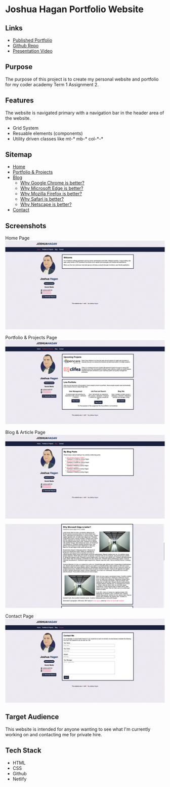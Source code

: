 # Joshua Hagan Portfolio Website

## Links

* [Published Portfolio](https://tubular-stroopwafel-ad65c0.netlify.app/)
* [Github Repo](https://github.com/itsmejoshua/t1_a2)
* [Presentation Video](https://linkcomingsoon.com)

## Purpose
The purpose of this project is to create my personal website and portfolio for my coder academy Term 1 Assignment 2.

## Features

The website is navigated primary with a navigation bar in the header area of the website.

- Grid System
- Resuable elements (components)
- Utility driven classes like mt-* mb-* col-\*-\*

## Sitemap
- [Home](https://tubular-stroopwafel-ad65c0.netlify.app/index.html)
- [Portfolio & Projects](https://tubular-stroopwafel-ad65c0.netlify.app/portfolio.html)
- [Blog](https://tubular-stroopwafel-ad65c0.netlify.app/blog.html)
    - [Why Google Chrome is better?](https://tubular-stroopwafel-ad65c0.netlify.app/article.html#article-1)
    - [Why Microsoft Edge is better?](https://tubular-stroopwafel-ad65c0.netlify.app/article.html#article-2)
    - [Why Mozilla Firefox is better?](https://tubular-stroopwafel-ad65c0.netlify.app/article.html#article-3)
    - [Why Safari is better?](https://tubular-stroopwafel-ad65c0.netlify.app/article.html#article-4)
    - [Why Netscape is better?](https://tubular-stroopwafel-ad65c0.netlify.app/article.html#article-5)
- [Contact](https://tubular-stroopwafel-ad65c0.netlify.app/contact.html)

## Screenshots
Home Page
![Home Page](docs/screenshot_home.png)

Portfolio & Projects Page
![Portfolio & Projects](docs/screenshot_pp.png)

Blog & Article Page
![Blog](docs/screenshot_blog.png)

![Article](docs/screenshot_article.png)

Contact Page
![Contact](docs/screenshot_contact.png)

## Target Audience
This website is intended for anyone wanting to see what I'm currently working on and contacting me for private hire.

## Tech Stack
* HTML
* CSS
* Github
* Netlify






